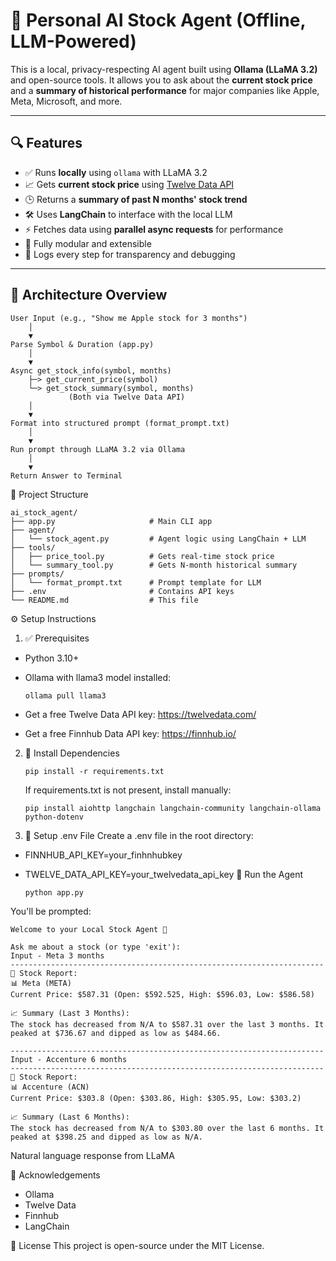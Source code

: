 # 🧠 Personal AI Stock Agent (Offline, LLM-Powered)

This is a local, privacy-respecting AI agent built using **Ollama (LLaMA 3.2)** and open-source tools. It allows you to ask about the **current stock price** and a **summary of historical performance** for major companies like Apple, Meta, Microsoft, and more.

---

## 🔍 Features

- ✅ Runs **locally** using `ollama` with LLaMA 3.2
- 📈 Gets **current stock price** using [Twelve Data API](https://twelvedata.com/)
- 🕒 Returns a **summary of past N months' stock trend**
- 🛠️ Uses **LangChain** to interface with the local LLM
- ⚡️ Fetches data using **parallel async requests** for performance
- 🧪 Fully modular and extensible
- 📜 Logs every step for transparency and debugging

---

## 🧱 Architecture Overview

```text
User Input (e.g., "Show me Apple stock for 3 months")
    │
    ▼
Parse Symbol & Duration (app.py)
    │
    ▼
Async get_stock_info(symbol, months)
    ├─> get_current_price(symbol)
    └─> get_stock_summary(symbol, months)
             (Both via Twelve Data API)
    │
    ▼
Format into structured prompt (format_prompt.txt)
    │
    ▼
Run prompt through LLaMA 3.2 via Ollama
    │
    ▼
Return Answer to Terminal
```

📁 Project Structure

```
ai_stock_agent/
├── app.py                     # Main CLI app
├── agent/
│   └── stock_agent.py         # Agent logic using LangChain + LLM
├── tools/
│   ├── price_tool.py          # Gets real-time stock price
│   └── summary_tool.py        # Gets N-month historical summary
├── prompts/
│   └── format_prompt.txt      # Prompt template for LLM
├── .env                       # Contains API keys
└── README.md                  # This file
```

⚙️ Setup Instructions
1. ✅ Prerequisites
- Python 3.10+
- Ollama with llama3 model installed:

    ```
    ollama pull llama3
    ```
- Get a free Twelve Data API key: https://twelvedata.com/
- Get a free Finnhub Data API key: https://finnhub.io/

2. 🧪 Install Dependencies
    ```
    pip install -r requirements.txt
   ```
   If requirements.txt is not present, install manually:

    ```
    pip install aiohttp langchain langchain-community langchain-ollama python-dotenv
    ```
3. 🔐 Setup .env File
   Create a .env file in the root directory:
- FINNHUB_API_KEY=your_finhnhubkey
- TWELVE_DATA_API_KEY=your_twelvedata_api_key
🚀 Run the Agent

    ```
    python app.py
    ```
You'll be prompted:

```text
Welcome to your Local Stock Agent 🧠

Ask me about a stock (or type 'exit'):
Input - Meta 3 months
----------------------------------------------------------------------
🧾 Stock Report:
📊 Meta (META)
Current Price: $587.31 (Open: $592.525, High: $596.03, Low: $586.58)

📈 Summary (Last 3 Months):
The stock has decreased from N/A to $587.31 over the last 3 months. It peaked at $736.67 and dipped as low as $484.66.

----------------------------------------------------------------------
Input - Accenture 6 months
----------------------------------------------------------------------
🧾 Stock Report:
📊 Accenture (ACN)
Current Price: $303.8 (Open: $303.86, High: $305.95, Low: $303.2)

📈 Summary (Last 6 Months):
The stock has decreased from N/A to $303.80 over the last 6 months. It peaked at $398.25 and dipped as low as N/A.
```

Natural language response from LLaMA

🤝 Acknowledgements
- Ollama
- Twelve Data
- Finnhub
- LangChain

📜 License
This project is open-source under the MIT License.
